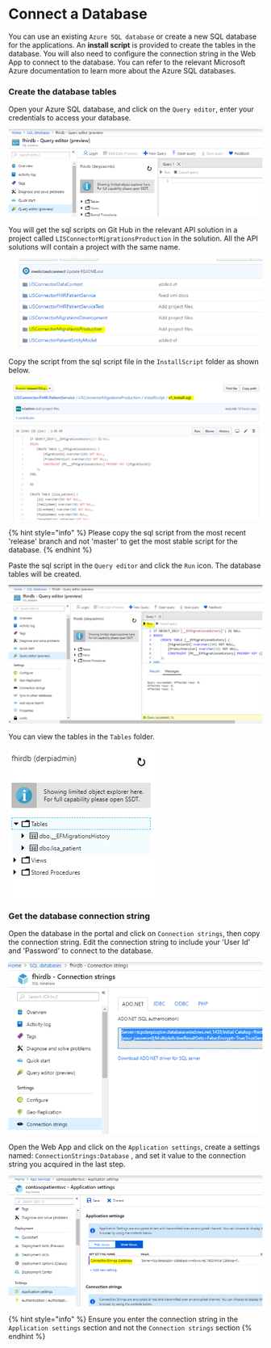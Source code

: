 # Connect a Database

You can use an existing `Azure SQL database` or create a new SQL database for the applications. An **install script** is provided to create the tables in the database. You will also need to configure the connection string in the Web App to connect to the database. You can refer to the relevant Microsoft Azure documentation to learn more about the Azure SQL databases.

### Create the database tables

Open your Azure SQL database, and click on the `Query editor`, enter your credentials to access your database.

![](../.gitbook/assets/query_editor.PNG)

You will get the sql scripts on Git Hub in the relevant API solution in a project called `LISConnectorMigrationsProduction` in the solution. All the API solutions will contain a project with the same name.

![](../.gitbook/assets/sqlscript_project-1.PNG)

Copy the script from the sql script file in the `InstallScript` folder as shown below.

![](../.gitbook/assets/sqlscript.PNG)

{% hint style="info" %}
Please copy the sql script from the most recent 'release' branch and not 'master' to get the most stable script for the database.
{% endhint %}

Paste the sql script in the `Query editor` and click the `Run` icon. The database tables will be created.

![](../.gitbook/assets/sqlscript_runquery.PNG)

You can view the tables in the `Tables` folder.

![](../.gitbook/assets/sqlscript_tables.PNG)

### Get the database connection string

Open the database in the portal and click on `Connection strings`, then copy the connection string. Edit the connection string to include your 'User Id' and 'Password' to connect to the database.

![](../.gitbook/assets/dbconnstr.PNG)

Open the Web App and click on the `Application settings`, create a settings named: `ConnectionStrings:Database` , and set it value to the connection string you acquired in the last step.

![](../.gitbook/assets/webapp_dbconnstr.PNG)

{% hint style="info" %}
Ensure you enter the connection string in the `Application settings` section and not the `Connection strings` section
{% endhint %}



